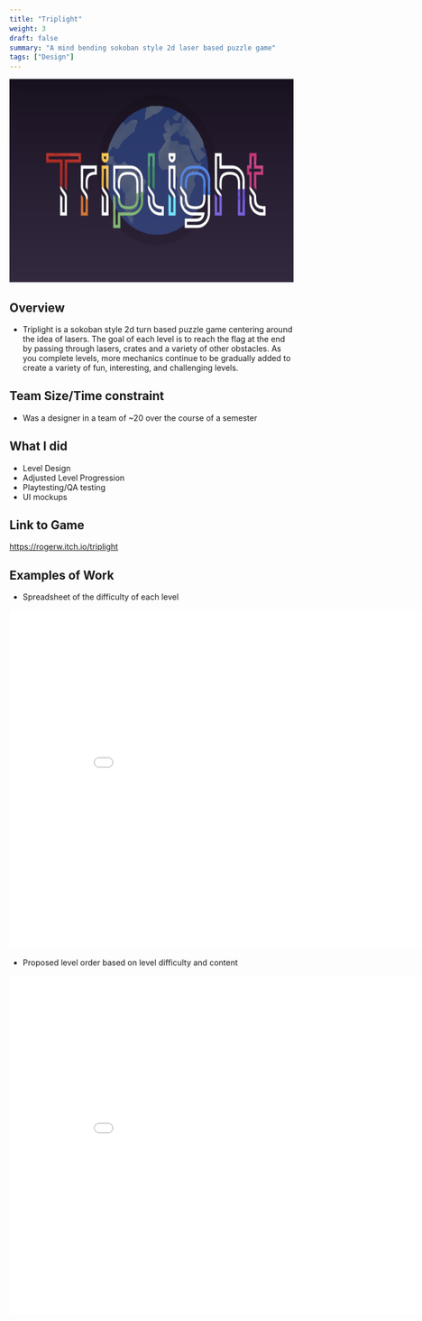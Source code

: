 ```yaml
---
title: "Triplight"
weight: 3
draft: false
summary: "A mind bending sokoban style 2d laser based puzzle game"
tags: ["Design"]
---
```


<p><img src="featured.png" width="640" height = "360"></p>

## Overview
- Triplight is a sokoban style 2d turn based puzzle game centering around the idea of lasers. The goal of each level is to reach the flag at the end by passing through lasers, crates and a variety of other obstacles. As you complete levels, more mechanics continue to be gradually added to create a variety of fun, interesting, and challenging levels.

## Team Size/Time constraint
- Was a designer in a team of ~20 over the course of a semester

## What I did
- Level Design
- Adjusted Level Progression
- Playtesting/QA testing
- UI mockups

## Link to Game

https://rogerw.itch.io/triplight

## Examples of Work

- Spreadsheet of the difficulty of each level
<embed src="Triplight Difficulty.pdf" type="application/pdf" width="900" height="600"/>

- Proposed level order based on level difficulty and content
<embed src="triplight level order.pdf" type="application/pdf" width="900" height="600"/>

